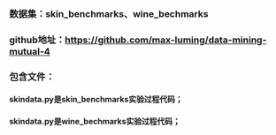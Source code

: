 ### 数据集：skin_benchmarks、wine_bechmarks
### github地址：https://github.com/max-luming/data-mining-mutual-4
### 包含文件：
  #### skindata.py是skin_benchmarks实验过程代码；
  #### skindata.py是wine_bechmarks实验过程代码；

